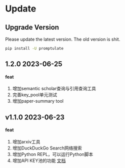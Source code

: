 # Update

## Upgrade Version

Please update the latest version. The old version is shit.

```bash
pip install -U promptulate
```

## 1.2.0 2023-06-25

#### feat

1. 增加semantic scholar查询与引用查询工具
2. 完善key_pool单元测试
3. 增加paper-summary tool

## v1.1.0 2023-06-23

#### feat

1. 增加arxiv工具
2. 增加DuckDuckGo Search网络搜索
3. 增加Python REPL，可以运行Python脚本
4. 增加API KEY池的功能 [文档](modules/llm.md#key池)
